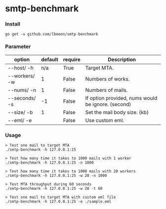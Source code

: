 # smtp-benchmark

### Install 
```
go get -u github.com/lbeeon/smtp-benchmark
```
### Parameter

|  option  |  default  |  require  |  Description |
|----------|-------------|------|------|
| --host/ -h |  n/a | True | Target MTA. |
| --workers/ -w |  1 | False | Numbers of works. |
| --nums/ -n |  1 | False | Numbers of mails. |
| --seconds/ -s |  -1 | False | If option provided, nums would be ignore. (second) |
| --size/ -b |  1 | False | Set the mail body size. (kb) |
| --eml/ -e |   | False | Use custom eml. |

### Usage
```
> Test one mail to target MTA
./smtp-benchmark -h 127.0.0.1:25

> Test how many time it takes to 1000 mails with 1 worker
./smtp-benchmark -h 127.0.0.1:25 -n 1000

> Test how many time it takes to 1000 mails with 20 workers
./smtp-benchmark -h 127.0.0.1:25 -w 20 -n 1000

> Test MTA throughput during 60 seconds
./smtp-benchmark -h 127.0.0.1:25 -w 20 -t 60

> Test one mail to target MTA with custom eml file
./smtp-benchmark -h 127.0.0.1:25 -e ./sample.eml
```


